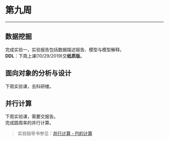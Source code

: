 # 第九周  
---  
## 数据挖掘  
完成实验一，实验报告包括数据描述报告、模型与模型解释。  
**DDL**：下周上课(10/29/2019)交**纸质版**。  

## 面向对象的分析与设计  
下周实验课，去科研楼。  

## 并行计算  
下周实验课，需要交报告。  
完成圆周率的并行计算。  
> 实验指导书参见：[并行计算 - PI的计算](../Attachment/并行计算pi.pdf)  